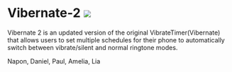 # Vibernate-2   [<img src="https://img.shields.io/badge/status-published-brightgreen.svg">](https://play.google.com/store/apps/details?id=com.napontaratan.vibernate)
Vibernate 2 is an updated version of the original VibrateTimer(Vibernate) that allows users to set multiple schedules for their phone to automatically switch between vibrate/silent and normal ringtone modes.

Napon, Daniel, Paul, Amelia, Lia
